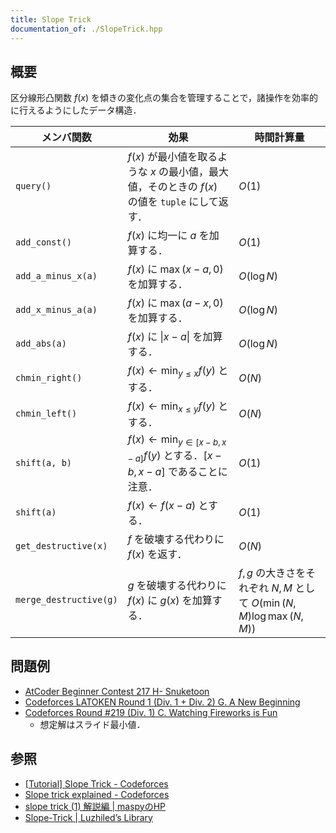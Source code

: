 ```yaml
---
title: Slope Trick
documentation_of: ./SlopeTrick.hpp
---
```


## 概要
区分線形凸関数 $f(x)$ を傾きの変化点の集合を管理することで，諸操作を効率的に行えるようにしたデータ構造．

| メンバ関数             | 効果                                                                                            | 時間計算量                                                              |
| ---------------------- | ----------------------------------------------------------------------------------------------- | ----------------------------------------------------------------------- |
| `query()`              | $f(x)$ が最小値を取るような $x$ の最小値，最大値，そのときの $f(x)$ の値を `tuple` にして返す． | $O(1)$                                                                  |
| `add_const()`          | $f(x)$ に均一に $a$ を加算する．                                                                | $O(1)$                                                                  |
| `add_a_minus_x(a)`     | $f(x)$ に $\max(x - a, 0)$ を加算する．                                                         | $O(\log N)$                                                             |
| `add_x_minus_a(a)`     | $f(x)$ に $\max(a - x, 0)$ を加算する．                                                         | $O(\log N)$                                                             |
| `add_abs(a)`           | $f(x)$ に $\|x - a\|$ を加算する．                                                              | $O(\log N)$                                                             |
| `chmin_right()`        | $f(x) \leftarrow \min_{y \leq x} f(y)$ とする．                                                 | $O(N)$                                                                  |
| `chmin_left()`         | $f(x) \leftarrow \min_{x \leq y} f(y)$ とする．                                                 | $O(N)$                                                                  |
| `shift(a, b)`          | $f(x) \leftarrow \min_{y \in [x - b, x - a]} f(y)$ とする．$[x - b, x - a]$ であることに注意．  | $O(1)$                                                                  |
| `shift(a)`             | $f(x) \leftarrow f(x - a)$ とする．                                                             | $O(1)$                                                                  |
| `get_destructive(x)`   | $f$ を破壊する代わりに $f(x)$ を返す．                                                          | $O(N)$                                                                  |
| `merge_destructive(g)` | $g$ を破壊する代わりに $f(x)$ に $g(x)$ を加算する．                                            | $f, g$ の大きさをそれぞれ $N, M$ として $O(\min(N, M) \log \max(N, M))$ |

## 問題例
- [AtCoder Beginner Contest 217 H- Snuketoon](https://atcoder.jp/contests/abc217/tasks/abc217_h)
- [Codeforces LATOKEN Round 1 (Div. 1 + Div. 2) G. A New Beginning](https://codeforces.com/contest/1534/problem/G)
- [Codeforces Round #219 (Div. 1) C. Watching Fireworks is Fun](https://codeforces.com/contest/372/problem/C)
  - 想定解はスライド最小値．

## 参照
- [[Tutorial] Slope Trick - Codeforces](https://codeforces.com/blog/entry/47821)
- [Slope trick explained - Codeforces](https://codeforces.com/blog/entry/77298)
- [slope trick (1) 解説編 \| maspyのHP](https://maspypy.com/slope-trick-1-%E8%A7%A3%E8%AA%AC%E7%B7%A8)
- [Slope-Trick \| Luzhiled’s Library](https://ei1333.github.io/library/structure/others/slope-trick.cpp)
